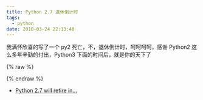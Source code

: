 ```yaml
---
title: Python 2.7 退休倒计时
tags:
  - python
date: 2018-03-24 22:13:40
---
```



我满怀欣喜的写了一个 py2 死亡，不，退休倒计时，呵呵呵呵，感谢 Python2 这么多年辛勤的付出，Python3 下面的时间后，就是你的天下了
<!-- more -->
{% raw %}
<div id="aaa" style="font-size: 50px"></div>
<script type="text/javascript" src="https://momentjs.com/downloads/moment.min.js"></script>

<script>
//定义一个立即执行的函数
(function () {
    var Ticts=function Ticts() {
        this.ticts = {};
    };
    Ticts.prototype.createTicts=function(id, dealline) {
        var ticts=this;
        var time=moment(dealline).diff(moment());
        var _ticts=this.ticts[id] = {
            dealine: dealline
            , id: id
            , time: time
            , interval: setInterval(function () {
                var t = null;
                var d = null;
                var h = null;
                var m = null;
                var s = null;
　　　　　　　　　//js默认时间戳为毫秒,需要转化成秒
                t = _ticts.time / 1000;
                y = 1
                var now = new Date();
                if( now.getYear() == 2019 ){
                    y = 0
                }
                t = t - y * 365 * 24 * 3600
                d = Math.floor(t / (24 * 3600));
                var M = 11 - now.getMonth()
                var now_month_day = new Date(now.getYear(), now.getMonth() + 1, 0).getDate();
                var nd = now_month_day - now.getDate()
                t = t - 24 * 3600 * d
                h = Math.floor(t / 3600);
                t = t -h * 3600
                m = Math.floor(t / 60);
                t = t - m * 60
                s = Math.floor(t);
　　　　　　　　　//这里可以做一个格式化的处理,甚至做毫秒级的页面渲染,基于DOM操作,太多个倒计时一起会导致页面性能下降
                document.getElementById(id).innerHTML = `${y} 年 ${M} 月 ${nd} 天 ${h} 小时 ${m} 分钟 ${s} 秒`
                _ticts.time -= 1000;
                if (_ticts.time < 0)
　　　　　　　　　　　ticts.deleteTicts(id);//判断是否到期,到期后自动删除定时器
            }, 1000)
        }
    };
    Ticts.prototype.deleteTicts = function(id) {
        clearInterval(this.ticts[id].interval);//清楚定时器的方法,需要定时器的指针作为参数传入clearInterval
        delete this.ticts[id];//通过delete的方法删除对象中的属性
    };
   //新建一个ticts对象,放到window全局函数中,那么在html页面是(或者其他js文件)可以访问该对象
    window.Ticts=new Ticts();
})();
Ticts.createTicts("aaa","2020-01-01 00:00:00");
</script>
{% endraw %}

- [Python 2.7 will retire in...](https://pythonclock.org/)
